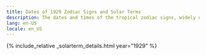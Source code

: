 ```yaml
---
title: Dates of 1929 Zodiac Signs and Solar Terms
description: The dates and times of the tropical zodiac signs, widely used in western astrology, and solar terms of year 1929
lang: en-US
locale: en_US
---
```

{% include_relative _solarterm_details.html year="1929" %}
